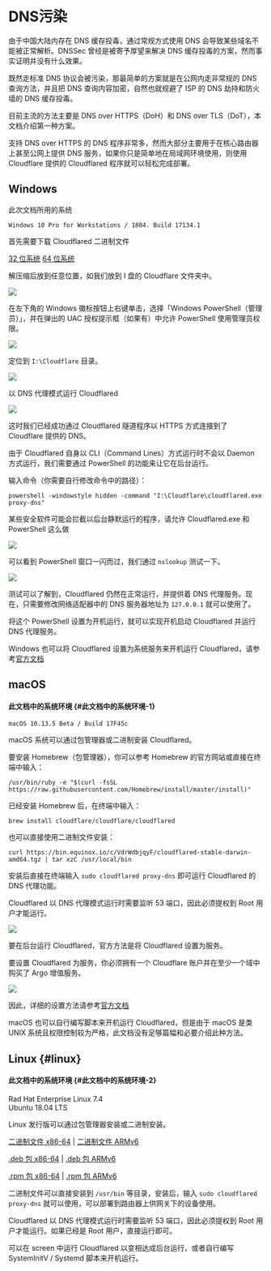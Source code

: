 # DNS污染

由于中国大陆内存在 DNS 缓存投毒，通过常规方式使用 DNS 会导致某些域名不能被正常解析。DNSSec 曾经是被寄予厚望来解决 DNS 缓存投毒的方案，然而事实证明并没有什么效果。

既然走标准 DNS 协议会被污染，那最简单的方案就是在公网内走非常规的 DNS 查询方法，并且把 DNS 查询内容加密，自然也就规避了 ISP 的 DNS 劫持和防火墙的 DNS 缓存投毒。

目前主流的方法主要是 DNS over HTTPS（DoH）和 DNS over TLS（DoT），本文档介绍第一种方案。

支持 DNS over HTTPS 的 DNS 程序非常多，然而大部分主要用于在核心路由器上甚至公网上提供 DNS 服务，如果你只是简单地在局域网环境使用，则使用 Cloudflare 提供的 Cloudflared 程序就可以轻松完成部署。

## Windows

此次文档所用的系统

`Windows 10 Pro for Workstations / 1804. Build 17134.1`

首先需要下载 Cloudflared 二进制文件

[32 位系统](https://bin.equinox.io/c/VdrWdbjqyF/cloudflared-stable-windows-386.zip)    [64 位系统](https://bin.equinox.io/c/VdrWdbjqyF/cloudflared-stable-windows-amd64.zip)

解压缩后放到任意位置，如我们放到 I 盘的 Cloudflare 文件夹中。

![](.gitbook/assets/image.png)

在左下角的 Windows 徽标按钮上右键单击，选择「Windows PowerShell（管理员）」，并在弹出的 UAC 授权提示框（如果有）中允许 PowerShell 使用管理员权限。

![](.gitbook/assets/image%20%281%29.png)

定位到 `I:\Cloudflare` 目录。

![](.gitbook/assets/image%20%282%29.png)

以 DNS 代理模式运行 Cloudflared

![](.gitbook/assets/image%20%283%29.png)

这时我们已经成功通过 Cloudflared 隧道程序以 HTTPS 方式连接到了 Cloudflare 提供的 DNS。

由于 Cloudflared 自身以 CLI（Command Lines）方式运行时不会以 Daemon 方式运行，我们需要通过 PowerShell 的功能来让它在后台运行。

输入命令（你需要自行修改命令中的路径）：

```text
powershell -windowstyle hidden -command "I:\Cloudflare\cloudflared.exe proxy-dns"
```

某些安全软件可能会拦截以后台静默运行的程序，请允许 Cloudflared.exe 和 PowerShell 这么做

![](https://rixcloud-1255365801.file.myqcloud.com/image/jmrkh.png)

可以看到 PowerShell 窗口一闪而过，我们通过 `nslookup` 测试一下。

![](https://rixcloud-1255365801.file.myqcloud.com/image/u8jc9.png)

测试可以了解到，Cloudflared 仍然在正常运行，并提供着 DNS 代理服务。现在，只需要修改网络适配器中的 DNS 服务器地址为 `127.0.0.1` 就可以使用了。

将这个 PowerShell 设置为开机运行，就可以实现开机启动 Cloudflared 并运行 DNS 代理服务。

Windows 也可以将 Cloudflared 设置为系统服务来开机运行 Cloudflared，请参考[官方文档](https://developers.cloudflare.com/argo-tunnel/reference/service/)

## macOS

#### 此文档中的系统环境 {#此文档中的系统环境-1}

`macOS 10.13.5 Beta / Build 17F45c`

macOS 系统可以通过包管理器或二进制安装 Cloudflared。

要安装 Homebrew（包管理器），你可以参考 Homebrew 的官方网站或直接在终端中输入：

```text
/usr/bin/ruby -e "$(curl -fsSL https://raw.githubusercontent.com/Homebrew/install/master/install)"
```

已经安装 Homebrew 后，在终端中输入：

```text
brew install cloudflare/cloudflare/cloudflared
```

也可以直接使用二进制文件安装：

```text
curl https://bin.equinox.io/c/VdrWdbjqyF/cloudflared-stable-darwin-amd64.tgz | tar xzC /usr/local/bin
```

安装后直接在终端输入 `sudo cloudflared proxy-dns` 即可运行 Cloudflared 的 DNS 代理功能。

Cloudflared 以 DNS 代理模式运行时需要监听 53 端口，因此必须提权到 Root 用户才能运行。

![](https://rixcloud-1255365801.file.myqcloud.com/image/5z51t.png)

要在后台运行 Cloudflared，官方方法是将 Cloudflared 设置为服务。

要设置 Cloudflared 为服务，你必须拥有一个 Cloudflare 账户并在至少一个域中购买了 Argo 增值服务。

![](https://rixcloud-1255365801.file.myqcloud.com/image/hs5zh.png)

因此，详细的设置方法请参考[官方文档](https://developers.cloudflare.com/argo-tunnel/reference/service/)

macOS 也可以自行编写脚本来开机运行 Cloudflared，但是由于 macOS 是类 UNIX 系统且权限控制较为严格，此文档没有足够篇幅和必要介绍此种方法。

## Linux {#linux}

#### 此文档中的系统环境 {#此文档中的系统环境-2}

Rad Hat Enterprise Linux 7.4  
Ubuntu 18.04 LTS

Linux 发行版可以通过包管理器安装或二进制安装。

[二进制文件 x86-64](https://bin.equinox.io/c/VdrWdbjqyF/cloudflared-stable-linux-amd64.tgz) \| [二进制文件 ARMv6](https://bin.equinox.io/c/VdrWdbjqyF/cloudflared-stable-linux-arm.tgz)

[.deb 包 x86-64](https://bin.equinox.io/c/VdrWdbjqyF/cloudflared-stable-linux-amd64.deb) \| [.deb 包 ARMv6](https://bin.equinox.io/c/VdrWdbjqyF/cloudflared-stable-linux-arm.deb)

[.rpm 包 x86-64](https://bin.equinox.io/c/VdrWdbjqyF/cloudflared-stable-linux-amd64.rpm) \| [.rpm 包 ARMv6](https://bin.equinox.io/c/VdrWdbjqyF/cloudflared-stable-linux-arm.rpm)

二进制文件可以直接安装到 `/usr/bin` 等目录，安装后，输入 `sudo cloudflared proxy-dns` 就可以使用，可以部署到路由器上供网关下的设备使用。

Cloudflared 以 DNS 代理模式运行时需要监听 53 端口，因此必须提权到 Root 用户才能运行。如果已经是 Root 用户，直接运行即可。

可以在 screen 中运行 Cloudflared 以变相达成后台运行，或者自行编写 SystemInitV / Systemd 脚本来开机运行。

